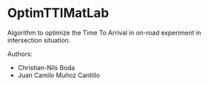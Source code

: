 OptimTTIMatLab
==============

Algorithm to optimize the Time To Arrival in on-road experiment in intersection situation.

Authors:

- Christian-Nils Boda
- Juan Camilo Muñoz Cantillo



